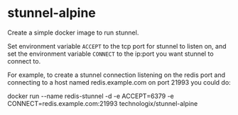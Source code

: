 # stunnel-alpine
Create a simple docker image to run stunnel.

Set environment variable `ACCEPT` to the tcp port for
stunnel to listen on, and set the environment variable
`CONNECT` to the ip:port you want stunnel to connect to.

For example, to create a stunnel connection listening on the
redis port and connecting to a host named redis.example.com 
on port 21993 you could do:

  docker run --name redis-stunnel -d -e ACCEPT=6379 -e CONNECT=redis.example.com:21993 technologix/stunnel-alpine
